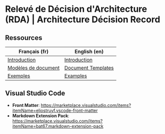 # Relevé de Décision d'Architecture (RDA) | Architecture Décision Record

## Ressources

Français (fr) | English (en)
--- | ---
[Introduction](/docs/fr/README.md) | [Introduction](/docs/en/README.md)
[Modèles de document](/docs/fr/templates) | [Document Templates](/docs/en/templates)
[Exemples](/docs/fr/examples) | [Examples](/docs/fr/examples)

## Visual Studio Code

* **Front Matter**: <https://marketplace.visualstudio.com/items?itemName=eliostruyf.vscode-front-matter>
* **Markdown Extension Pack**: <https://marketplace.visualstudio.com/items?itemName=bat67.markdown-extension-pack>
